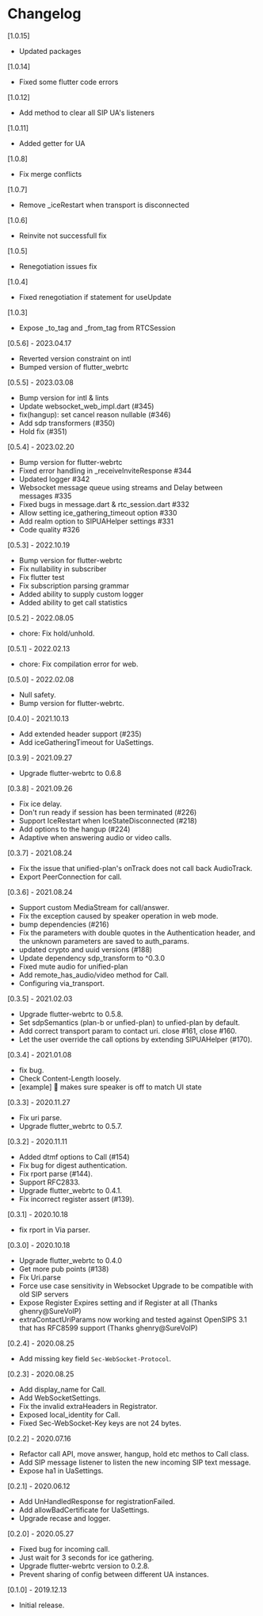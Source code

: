 # Changelog

[1.0.15]

- Updated packages

[1.0.14]

- Fixed some flutter code errors

[1.0.12]

- Add method to clear all SIP UA's listeners

[1.0.11]

- Added getter for UA

[1.0.8]

- Fix merge conflicts

[1.0.7]

- Remove \_iceRestart when transport is disconnected

[1.0.6]

- Reinvite not successfull fix

[1.0.5]

- Renegotiation issues fix

[1.0.4]

- Fixed renegotiation if statement for useUpdate

[1.0.3]

- Expose \_to_tag and \_from_tag from RTCSession

[0.5.6] - 2023.04.17

- Reverted version constraint on intl
- Bumped version of flutter_webrtc

[0.5.5] - 2023.03.08

- Bump version for intl & lints
- Update websocket_web_impl.dart (#345)
- fix(hangup): set cancel reason nullable (#346)
- Add sdp transformers (#350)
- Hold fix (#351)

[0.5.4] - 2023.02.20

- Bump version for flutter-webrtc
- Fixed error handling in \_receiveInviteResponse #344
- Updated logger #342
- Websocket message queue using streams and Delay between messages #335
- Fixed bugs in message.dart & rtc_session.dart #332
- Allow setting ice_gathering_timeout option #330
- Add realm option to SIPUAHelper settings #331
- Code quality #326

[0.5.3] - 2022.10.19

- Bump version for flutter-webrtc
- Fix nullability in subscriber
- Fix flutter test
- Fix subscription parsing grammar
- Added ability to supply custom logger
- Added ability to get call statistics

[0.5.2] - 2022.08.05

- chore: Fix hold/unhold.

[0.5.1] - 2022.02.13

- chore: Fix compilation error for web.

[0.5.0] - 2022.02.08

- Null safety.
- Bump version for flutter-webrtc.

[0.4.0] - 2021.10.13

- Add extended header support (#235)
- Add iceGatheringTimeout for UaSettings.

[0.3.9] - 2021.09.27

- Upgrade flutter-webrtc to 0.6.8

[0.3.8] - 2021.09.26

- Fix ice delay.
- Don't run ready if session has been terminated (#226)
- Support IceRestart when IceStateDisconnected (#218)
- Add options to the hangup (#224)
- Adaptive when answering audio or video calls.

[0.3.7] - 2021.08.24

- Fix the issue that unified-plan's onTrack does not call back AudioTrack.
- Export PeerConnection for call.

[0.3.6] - 2021.08.24

- Support custom MediaStream for call/answer.
- Fix the exception caused by speaker operation in web mode.
- bump dependencies (#216)
- Fix the parameters with double quotes in the Authentication header,
  and the unknown parameters are saved to auth_params.
- updated crypto and uuid versions (#188)
- Update dependency sdp_transform to ^0.3.0
- Fixed mute audio for unified-plan
- Add remote_has_audio/video method for Call.
- Configuring via_transport.

[0.3.5] - 2021.02.03

- Upgrade flutter-webrtc to 0.5.8.
- Set sdpSemantics (plan-b or unfied-plan) to unfied-plan by default.
- Add correct transport param to contact uri. close #161, close #160.
- Let the user override the call options by extending SIPUAHelper (#170).

[0.3.4] - 2021.01.08

- fix bug.
- Check Content-Length loosely.
- [example] 🐛 makes sure speaker is off to match UI state

[0.3.3] - 2020.11.27

- Fix uri parse.
- Upgrade flutter_webrtc to 0.5.7.

[0.3.2] - 2020.11.11

- Added dtmf options to Call (#154)
- Fix bug for digest authentication.
- Fix rport parse (#144).
- Support RFC2833.
- Upgrade flutter_webrtc to 0.4.1.
- Fix incorrect register assert (#139).

[0.3.1] - 2020.10.18

- fix rport in Via parser.

[0.3.0] - 2020.10.18

- Upgrade flutter_webrtc to 0.4.0
- Get more pub points (#138)
- Fix Uri.parse
- Force use case sensitivity in Websocket Upgrade to be compatible with old SIP servers
- Expose Register Expires setting and if Register at all (Thanks ghenry@SureVoIP)
- extraContactUriParams now working and tested against OpenSIPS 3.1 that has RFC8599 support (Thanks ghenry@SureVoIP)

[0.2.4] - 2020.08.25

- Add missing key field `Sec-WebSocket-Protocol`.

[0.2.3] - 2020.08.25

- Add display_name for Call.
- Add WebSocketSettings.
- Fix the invalid extraHeaders in Registrator.
- Exposed local_identity for Call.
- Fixed Sec-WebSocket-Key keys are not 24 bytes.

[0.2.2] - 2020.07.16

- Refactor call API, move answer, hangup, hold etc methos to Call class.
- Add SIP message listener to listen the new incoming SIP text message.
- Expose ha1 in UaSettings.

[0.2.1] - 2020.06.12

- Add UnHandledResponse for registrationFailed.
- Add allowBadCertificate for UaSettings.
- Upgrade recase and logger.

[0.2.0] - 2020.05.27

- Fixed bug for incoming call.
- Just wait for 3 seconds for ice gathering.
- Upgrade flutter-webrtc version to 0.2.8.
- Prevent sharing of config between different UA instances.

[0.1.0] - 2019.12.13

- Initial release.
